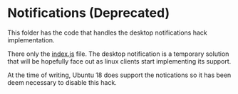 # Notifications (Deprecated)

This folder has the code that handles the desktop notifications hack implementation.

There only the [index.js](index.js) file. The desktop notification is a temporary solution that will be hopefully face out as linux clients start implementing its support.

At the time of writing, Ubuntu 18 does support the notications so it has been deem necessary to disable this hack.
